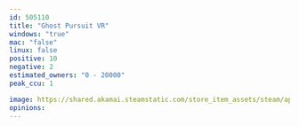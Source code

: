 ```yaml
---
id: 505110
title: "Ghost Pursuit VR"
windows: "true"
mac: "false"
linux: false
positive: 10
negative: 2
estimated_owners: "0 - 20000"
peak_ccu: 1

image: https://shared.akamai.steamstatic.com/store_item_assets/steam/apps/505110/header.jpg?t=1713262648
opinions:
---
```

